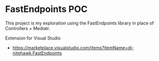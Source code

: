 # FastEndpoints POC

This project is my exploration using the FastEndpoints library in place of Controllers + Mediatr.

Extension for Visual Studio
- https://marketplace.visualstudio.com/items?itemName=dj-nitehawk.FastEndpoints